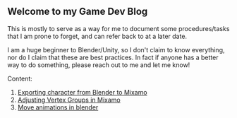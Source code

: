 ## Welcome to my Game Dev Blog

This is mostly to serve as a way for me to document some procedures/tasks that I am prone to forget, and can refer back to at a later date. 

I am a huge beginner to Blender/Unity, so I don't claim to know everything, nor do I claim that these are best practices. In fact if anyone has a better way to do something, please reach out to me and let me know!

Content: 

1. [Exporting character from Blender to Mixamo](./blender-to-mixamo.md)
2. [Adjusting Vertex Groups in Mixamo](./mixamo-blender-vertex-groups.md)
3. [Move animations in blender](./blender-move-animation.md)

